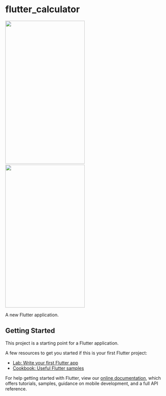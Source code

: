 # flutter_calculator
<p>
<img src="https://user-images.githubusercontent.com/38308526/57523231-0b87dd80-7342-11e9-8386-a38dea63ce9d.png" height="450" width="250">&nbsp&nbsp&nbsp&nbsp&nbsp&nbsp&nbsp&nbsp&nbsp&nbsp&nbsp&nbsp<img src="https://user-images.githubusercontent.com/38308526/57523237-104c9180-7342-11e9-8f74-8b89a0eed18b.jpg" height="450" width="250">
</p>

A new Flutter application.

## Getting Started

This project is a starting point for a Flutter application.

A few resources to get you started if this is your first Flutter project:

- [Lab: Write your first Flutter app](https://flutter.io/docs/get-started/codelab)
- [Cookbook: Useful Flutter samples](https://flutter.io/docs/cookbook)

For help getting started with Flutter, view our 
[online documentation](https://flutter.io/docs), which offers tutorials, 
samples, guidance on mobile development, and a full API reference.
